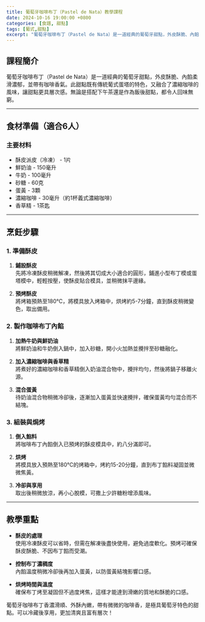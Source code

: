```yaml
---
title: 葡萄牙咖啡布丁（Pastel de Nata）教學課程
date: 2024-10-16 19:00:00 +0800
categories: [食譜, 甜點]
tags: [葡式,甜點] 
excerpt: "葡萄牙咖啡布丁（Pastel de Nata）是一道經典的葡萄牙甜點，外皮酥脆、內餡柔滑濃郁，並帶有咖啡香氣。此甜點既有傳統葡式蛋塔的特色，又融合了濃縮咖啡的風味，讓甜點更具層次感。無論是搭配下午茶還是作為飯後甜點，都令人回味無窮"
---
```


## 課程簡介  
葡萄牙咖啡布丁（Pastel de Nata）是一道經典的葡萄牙甜點，外皮酥脆、內餡柔滑濃郁，並帶有咖啡香氣。此甜點既有傳統葡式蛋塔的特色，又融合了濃縮咖啡的風味，讓甜點更具層次感。無論是搭配下午茶還是作為飯後甜點，都令人回味無窮。

---

## 食材準備（適合6人）

### 主要材料
- 酥皮派皮（冷凍） - 1片
- 鮮奶油 - 150毫升
- 牛奶 - 100毫升
- 砂糖 - 60克
- 蛋黃 - 3顆
- 濃縮咖啡 - 30毫升（約1杯義式濃縮咖啡）
- 香草精 - 1茶匙

---

## 烹飪步驟

### 1. **準備酥皮**

1. **鋪設酥皮**  
   先將冷凍酥皮稍微解凍，然後將其切成大小適合的圓形，鋪進小型布丁模或蛋塔模中，輕輕按壓，使酥皮貼合模具，並稍微抹平邊緣。

2. **預烤酥皮**  
   將烤箱預熱至180°C，將模具放入烤箱中，烘烤約5-7分鐘，直到酥皮稍微變色，取出備用。

### 2. **製作咖啡布丁內餡**

1. **加熱牛奶與鮮奶油**  
   將鮮奶油和牛奶倒入鍋中，加入砂糖，開小火加熱並攪拌至砂糖融化。

2. **加入濃縮咖啡與香草精**  
   將煮好的濃縮咖啡和香草精倒入奶油混合物中，攪拌均勻，然後將鍋子移離火源。

3. **混合蛋黃**  
   待奶油混合物稍微冷卻後，逐漸加入蛋黃並快速攪拌，確保蛋黃均勻混合而不結塊。

### 3. **組裝與焗烤**

1. **倒入餡料**  
   將咖啡布丁內餡倒入已預烤的酥皮模具中，約八分滿即可。

2. **烘烤**  
   將模具放入預熱至180°C的烤箱中，烤約15-20分鐘，直到布丁餡料凝固並微微焦黃。

3. **冷卻與享用**  
   取出後稍微放涼，再小心脫模，可撒上少許糖粉增添風味。

---

## 教學重點

- **酥皮的處理**  
   使用冷凍酥皮可以省時，但需在解凍後盡快使用，避免過度軟化。預烤可確保酥皮酥脆、不因布丁餡而受潮。

- **控制布丁濃稠度**  
   內餡溫度稍微冷卻後再加入蛋黃，以防蛋黃結塊影響口感。

- **烘烤時間與溫度**  
   確保布丁烤至凝固但不過度烤焦，這樣才能達到滑嫩的質地和酥脆的口感。

葡萄牙咖啡布丁香濃滑順、外酥內嫩，帶有微微的咖啡香，是極具葡萄牙特色的甜點。可以冷藏後享用，更加清爽且富有層次！
